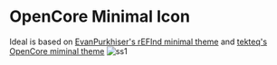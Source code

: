 # OpenCore Minimal Icon
Ideal is based on [EvanPurkhiser's rEFInd minimal theme](https://github.com/EvanPurkhiser/rEFInd-minimal) and [tekteq's OpenCore miminal theme](https://github.com/tekteq/opencanopy-minimal-theme)
![ss1](https://cdn.discordapp.com/attachments/780694070518874122/808323039862718515/08130338.png)
